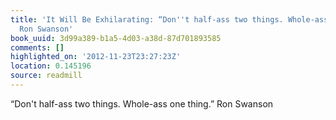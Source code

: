 ```yaml
---
title: 'It Will Be Exhilarating: “Don''t half-ass two things. Whole-ass one thing.”
  Ron Swanson'
book_uuid: 3d99a389-b1a5-4d03-a38d-87d701893585
comments: []
highlighted_on: '2012-11-23T23:27:23Z'
location: 0.145196
source: readmill
---
```


“Don't half-ass two things. Whole-ass one thing.” Ron Swanson
